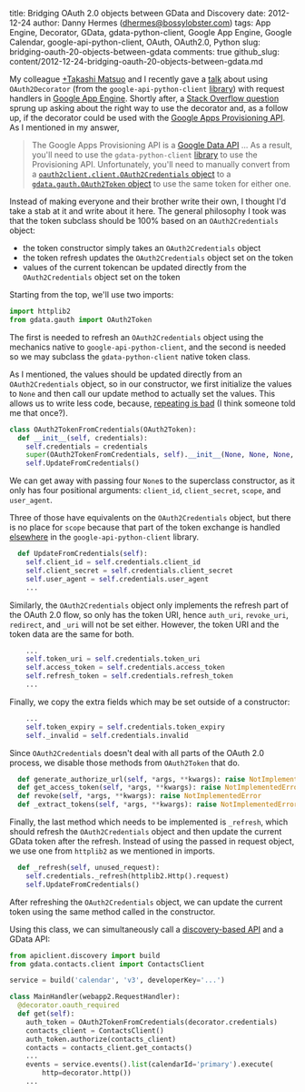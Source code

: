title: Bridging OAuth 2.0 objects between GData and Discovery
date: 2012-12-24
author: Danny Hermes (dhermes@bossylobster.com)
tags: App Engine, Decorator, GData, gdata-python-client, Google App Engine, Google Calendar, google-api-python-client, OAuth, OAuth2.0, Python
slug: bridging-oauth-20-objects-between-gdata
comments: true
github_slug: content/2012-12-24-bridging-oauth-20-objects-between-gdata.md

My colleague
[+Takashi Matsuo](http://plus.google.com/110554344789668969711) and I recently
gave a [talk](http://www.youtube.com/watch?v=HoUdWBzUZ-M) about using
`OAuth2Decorator` (from the `google-api-python-client`
[library](http://code.google.com/p/google-api-python-client/)) with
request handlers in
[Google App Engine](https://developers.google.com/appengine/). Shortly after, a
[Stack Overflow question](http://stackoverflow.com/questions/13981641)
sprung up asking about the right way to use the decorator and, as a
follow up, if the decorator could be used with the
[Google Apps Provisioning API](https://developers.google.com/google-apps/provisioning/).
As I mentioned in my answer,

> The Google Apps Provisioning API is a
> [Google Data API](https://developers.google.com/gdata/docs/2.0/reference) ...
> As a result, you'll need to use the `gdata-python-client`
> [library](http://code.google.com/p/gdata-python-client/) to use the
> Provisioning API. Unfortunately, you'll need to manually convert from a
> [`oauth2client.client.OAuth2Credentials` object](http://code.google.com/p/google-api-python-client/source/browse/oauth2client/client.py?r=efd0ccd31d6c16ddf9f65ba5c31c7033749be0e1#349)
> to a
> [`gdata.gauth.OAuth2Token` object](http://code.google.com/p/gdata-python-client/source/browse/src/gdata/gauth.py?r=cf0208e89433800c713495654774f36d84e894b3#1143)
> to use the same token for either one.

Instead of making everyone and their brother write their own, I thought
I'd take a stab at it and write about it here. The general philosophy I
took was that the token subclass should be 100% based on an
`OAuth2Credentials` object:

- the token constructor simply takes an `OAuth2Credentials` object
- the token refresh updates the `OAuth2Credentials` object set on the token
- values of the current tokencan be updated directly from the
  `OAuth2Credentials` object set on the token

Starting from the top, we'll use two imports:

```python
import httplib2
from gdata.gauth import OAuth2Token
```

The first is needed to refresh an `OAuth2Credentials` object
using the mechanics native to `google-api-python-client`,
and the second is needed so we may subclass the `gdata-python-client` native
token class.

As I mentioned, the values should be updated directly from an
`OAuth2Credentials` object, so in our constructor, we first initialize the
values to `None` and then call our update method to actually set the values.
This allows us to write less code, because,
[repeating is bad](http://en.wikipedia.org/wiki/Don't_repeat_yourself)
(I think someone told me that once?).

```python
class OAuth2TokenFromCredentials(OAuth2Token):
  def __init__(self, credentials):
    self.credentials = credentials
    super(OAuth2TokenFromCredentials, self).__init__(None, None, None, None)
    self.UpdateFromCredentials()
```

We can get away with passing four `None`s to the superclass constructor, as it
only has four positional arguments: `client_id`, `client_secret`, `scope`,
and `user_agent`.

Three of those have equivalents on the `OAuth2Credentials` object, but there
is no place for `scope` because that part of the token exchange is handled
[elsewhere](https://code.google.com/p/google-api-python-client/source/browse/oauth2client/client.py?r=efd0ccd31d6c16ddf9f65ba5c31c7033749be0e1#1030)
in the `google-api-python-client` library.

```python
  def UpdateFromCredentials(self):
    self.client_id = self.credentials.client_id
    self.client_secret = self.credentials.client_secret
    self.user_agent = self.credentials.user_agent
    ...
```

Similarly, the `OAuth2Credentials` object only implements the refresh part of
the OAuth 2.0 flow, so only has the token URI, hence `auth_uri`, `revoke_uri`,
`redirect`, and `_uri` will not be set either. However, the token URI and the
token data are the same for both.

```python
    ...
    self.token_uri = self.credentials.token_uri
    self.access_token = self.credentials.access_token
    self.refresh_token = self.credentials.refresh_token
    ...
```

Finally, we copy the extra fields which may be set outside of a
constructor:

```python
    ...
    self.token_expiry = self.credentials.token_expiry
    self._invalid = self.credentials.invalid
```

Since `OAuth2Credentials` doesn't deal with all parts of the OAuth 2.0
process, we disable those methods from `OAuth2Token` that do.

```python
  def generate_authorize_url(self, *args, **kwargs): raise NotImplementedError
  def get_access_token(self, *args, **kwargs): raise NotImplementedError
  def revoke(self, *args, **kwargs): raise NotImplementedError
  def _extract_tokens(self, *args, **kwargs): raise NotImplementedError
```

Finally, the last method which needs to be implemented is `_refresh`,
which should refresh the `OAuth2Credentials` object and then update the
current GData token after the refresh. Instead of using the passed in request
object, we use one from `httplib2` as we mentioned in imports.

```python
  def _refresh(self, unused_request):
    self.credentials._refresh(httplib2.Http().request)
    self.UpdateFromCredentials()
```

After refreshing the `OAuth2Credentials` object, we can update the current
token using the same method called in the constructor.

Using this class, we can simultaneously call a
[discovery-based API](https://developers.google.com/discovery/v1/getting_started#background)
and a GData API:

```python
from apiclient.discovery import build
from gdata.contacts.client import ContactsClient

service = build('calendar', 'v3', developerKey='...')

class MainHandler(webapp2.RequestHandler):
  @decorator.oauth_required
  def get(self):
    auth_token = OAuth2TokenFromCredentials(decorator.credentials)
    contacts_client = ContactsClient()
    auth_token.authorize(contacts_client)
    contacts = contacts_client.get_contacts()
    ...
    events = service.events().list(calendarId='primary').execute(
        http=decorator.http())
    ...
```
